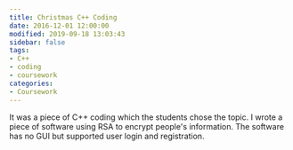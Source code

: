 ```yaml
---
title: Christmas C++ Coding
date: 2016-12-01 12:00:00
modified: 2019-09-18 13:03:43
sidebar: false
tags:
- C++
- coding
- coursework
categories:
- Coursework
---
```


It was a piece of C++ coding which the students chose the topic. I wrote a piece of software using RSA to encrypt people's information. The software has no GUI but supported user login and registration. 
